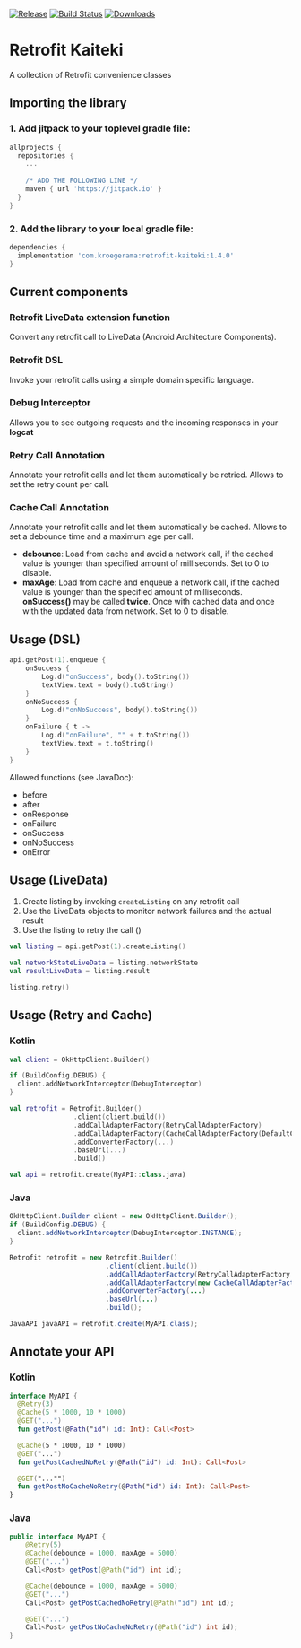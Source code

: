 [![Release](https://jitpack.io/v/kroegerama/retrofit-kaiteki.svg)](https://jitpack.io/#kroegerama/retrofit-kaiteki)
[![Build Status](https://travis-ci.org/kroegerama/retrofit-kaiteki.svg?branch=master)](https://travis-ci.org/kroegerama/retrofit-kaiteki)
[![Downloads](https://jitpack.io/v/kroegerama/retrofit-kaiteki/month.svg)](https://jitpack.io/#kroegerama/retrofit-kaiteki)

# Retrofit Kaiteki
A collection of Retrofit convenience classes

## Importing the library

### 1. Add jitpack to your **toplevel** gradle file:

```gradle
allprojects {
  repositories {
    ...
    
    /* ADD THE FOLLOWING LINE */
    maven { url 'https://jitpack.io' }
  }
}
```

### 2. Add the library to your **local** gradle file:

```gradle
dependencies {
  implementation 'com.kroegerama:retrofit-kaiteki:1.4.0'
}
```

## Current components

### Retrofit LiveData extension function

Convert any retrofit call to LiveData (Android Architecture Components).

### Retrofit DSL

Invoke your retrofit calls using a simple domain specific language.

### Debug Interceptor
Allows you to see outgoing requests and the incoming responses in your **logcat**

### Retry Call Annotation
Annotate your retrofit calls and let them automatically be retried.
Allows to set the retry count per call.

### Cache Call Annotation
Annotate your retrofit calls and let them automatically be cached.
Allows to set a debounce time and a maximum age per call.

- **debounce**: Load from cache and avoid a network call, if the cached value is younger than specified amount of milliseconds. Set to 0 to disable.
- **maxAge**: Load from cache and enqueue a network call, if the cached value is younger than the specified amount of milliseconds. **onSuccess()** may be called **twice**. Once with cached data and once with the updated data from network. Set to 0 to disable.

## Usage (DSL)

```kotlin
api.getPost(1).enqueue {
    onSuccess {
        Log.d("onSuccess", body().toString())
        textView.text = body().toString()
    }
    onNoSuccess {
        Log.d("onNoSuccess", body().toString())
    }
    onFailure { t ->
        Log.d("onFailure", "" + t.toString())
        textView.text = t.toString()
    }
}
```
Allowed functions (see JavaDoc):
* before
* after
* onResponse
* onFailure
* onSuccess
* onNoSuccess
* onError

## Usage (LiveData)

1. Create listing by invoking `createListing` on any retrofit call
2. Use the LiveData objects to monitor network failures and the actual result
3. Use the listing to retry the call ()

```kotlin
val listing = api.getPost(1).createListing()

val networkStateLiveData = listing.networkState
val resultLiveData = listing.result

listing.retry()
```

## Usage (Retry and Cache)

### Kotlin

```kotlin
val client = OkHttpClient.Builder()

if (BuildConfig.DEBUG) {
  client.addNetworkInterceptor(DebugInterceptor)
}

val retrofit = Retrofit.Builder()
                .client(client.build())
                .addCallAdapterFactory(RetryCallAdapterFactory)
                .addCallAdapterFactory(CacheCallAdapterFactory(DefaultCacheHandler(this)))
                .addConverterFactory(...)
                .baseUrl(...)
                .build()

val api = retrofit.create(MyAPI::class.java)
```

### Java

```java
OkHttpClient.Builder client = new OkHttpClient.Builder();
if (BuildConfig.DEBUG) {
  client.addNetworkInterceptor(DebugInterceptor.INSTANCE);
}

Retrofit retrofit = new Retrofit.Builder()
                        .client(client.build())
                        .addCallAdapterFactory(RetryCallAdapterFactory.INSTANCE)
                        .addCallAdapterFactory(new CacheCallAdapterFactory(new DefaultCacheHandler(context, DefaultCacheHandler.DEFAULT_DISK_SIZE, DefaultCacheHandler.DEFAULT_MEM_CACHE_ENTRIES)))
                        .addConverterFactory(...)
                        .baseUrl(...)
                        .build();

JavaAPI javaAPI = retrofit.create(MyAPI.class);
```

## Annotate your API

### Kotlin

```kotlin
interface MyAPI {
  @Retry(3)
  @Cache(5 * 1000, 10 * 1000)
  @GET("...")
  fun getPost(@Path("id") id: Int): Call<Post>

  @Cache(5 * 1000, 10 * 1000)
  @GET("...")
  fun getPostCachedNoRetry(@Path("id") id: Int): Call<Post>

  @GET("..."")
  fun getPostNoCacheNoRetry(@Path("id") id: Int): Call<Post>
}
```

### Java

```java
public interface MyAPI {
    @Retry(5)
    @Cache(debounce = 1000, maxAge = 5000)
    @GET("...")
    Call<Post> getPost(@Path("id") int id);

    @Cache(debounce = 1000, maxAge = 5000)
    @GET("...")
    Call<Post> getPostCachedNoRetry(@Path("id") int id);

    @GET("...")
    Call<Post> getPostNoCacheNoRetry(@Path("id") int id);
}
```
